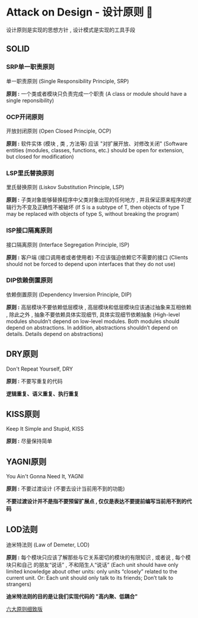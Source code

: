 # Attack on Design - 设计原则 🪼

设计原则是实现的思想方针 , 设计模式是实现的工具手段

## SOLID

### SRP单一职责原则

单一职责原则 (Single Responsibility Principle, SRP)

**原则 :** 一个类或者模块只负责完成一个职责 (A class or module should have a single reponsibility)

### OCP开闭原则

开放封闭原则 (Open Closed Principle, OCP)

**原则 :** 软件实体 (模块 , 类 , 方法等) 应该 "对扩展开放、对修改关闭" (Software entities (modules, classes, functions, etc.) should be open for extension, but closed for modification)

### LSP里氏替换原则

里氏替换原则 (Liskov Substitution Principle, LSP)

**原则 :** 子类对象能够替换程序中父类对象出现的任何地方 , 并且保证原来程序的逻辑行为不变及正确性不被破坏 (If S is a subtype of T, then objects of type T may be replaced with objects of type S, without breaking the program)

### ISP接口隔离原则

接口隔离原则 (Interface Segregation Principle, ISP)

**原则 :** 客户端 (接口调用者或者使用者) 不应该强迫依赖它不需要的接口 (Clients should not be forced to depend 
upon interfaces that they do not use)

### DIP依赖倒置原则

依赖倒置原则 (Dependency Inversion Principle, DIP)

**原则 :** 高层模块不要依赖低层模块 , 高层模块和低层模块应该通过抽象来互相依赖 , 除此之外 , 抽象不要依赖具体实现细节, 具体实现细节依赖抽象 (High-level modules shouldn’t depend on low-level modules. Both modules should depend on abstractions. In addition, abstractions shouldn’t depend on details. Details depend on abstractions)

## DRY原则

Don't Repeat Yourself, DRY

**原则 :** 不要写重复的代码

**逻辑重复、语义重复、执行重复**

## KISS原则

Keep It Simple and Stupid, KISS

**原则 :** 尽量保持简单

## YAGNI原则

You Ain't Gonna Need It, YAGNI

**原则 :** 不要过渡设计 (不要去设计当前用不到的功能)

**不要过渡设计并不是指不要预留扩展点 , 仅仅是表达不要提前编写当前用不到的代码**

## LOD法则

迪米特法则 (Law of Demeter, LOD)

**原则 :** 每个模块只应该了解那些与它关系密切的模块的有限知识 , 或者说 , 每个模块只和自己 
的朋友“说话” , 不和陌生人“说话” (Each unit should have only limited knowledge about other units: only units “closely” related to the current unit. Or: Each unit should only talk to its friends; Don’t talk to strangers)

**迪米特法则的目的是让我们实现代码的 "高内聚、低耦合"**

[六大原则细致版](/docs/six-principles.md)